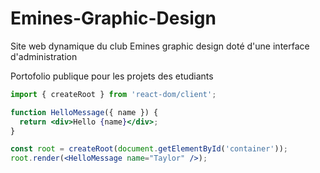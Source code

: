 # Emines-Graphic-Design

Site web dynamique du club Emines graphic design doté d'une interface d'administration

Portofolio publique pour les projets des etudiants

```jsx
import { createRoot } from 'react-dom/client';

function HelloMessage({ name }) {
  return <div>Hello {name}</div>;
}

const root = createRoot(document.getElementById('container'));
root.render(<HelloMessage name="Taylor" />);
```
